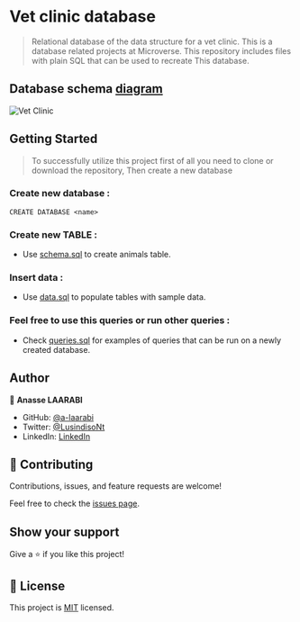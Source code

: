 # Vet clinic database

> Relational database of the data structure for a vet clinic.
> This is a database related projects at Microverse.
> This repository includes files with plain SQL that can be used to recreate This database.

## Database schema [diagram](https://dbdiagram.io/d/63326a1a7b3d2034ffc2071a)

![Vet Clinic](https://user-images.githubusercontent.com/61356975/192424472-050f8050-d5db-48da-b6c9-2e472479ff1e.png)

## Getting Started

> To successfully utilize this project first of all you need to clone or download the repository, Then create a new database 

### Create new database :
```
CREATE DATABASE <name>
```

### Create new TABLE :
- Use [schema.sql](./schema.sql) to create animals table.

### Insert data : 
- Use [data.sql](./data.sql) to populate tables with sample data.

### Feel free to use this queries or run other queries :
- Check [queries.sql](./queries.sql) for examples of queries that can be run on a newly created database.


## Author

👤 **Anasse LAARABI**

- GitHub: [@a-laarabi](https://github.com/a-laarabi)
- Twitter: [@LusindisoNt](https://twitter.com/AnasseLaarabi)
- LinkedIn: [LinkedIn](https://www.linkedin.com/in/a-laarabi/)

## 🤝 Contributing

Contributions, issues, and feature requests are welcome!

Feel free to check the [issues page](https://github.com/a-laarabi/Vet-clinic-database/issues).

## Show your support

Give a ⭐️ if you like this project!


## 📝 License

This project is [MIT](./MIT.md) licensed.
